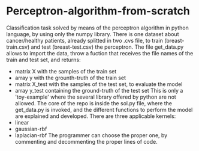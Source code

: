 # Perceptron-algorithm-from-scratch
Classification task solved by means of the perceptron algorithm in python language, by using only the numpy library.
There is one dataset about cancer/healthy patients, already splitted in two .cvs file, to train (breast-train.csv) and test (breast-test.csv) the perceptron.
The file get_data.py allows to import the data, throw a fuction that receives the file names of the train and test set, and returns:
  - matrix X with the samples of the train set
  - array y with the grounth-truth of the train set
  - matrix X_test with the samples of the test set, to evaluate the model
  - array y_test containing the ground-truth of the test set
This is only a 'toy-example' where the several library offered by python are not allowed.
The core of the repo is inside the sol.py file, where the get_data.py is invoked, and the different functions to perform the model are explained and developed.
There are three applicable kernels:
  - linear
  - gaussian-rbf
  - laplacian-rbf
The programmer can choose the proper one, by commenting and decommenting the proper lines of code.
